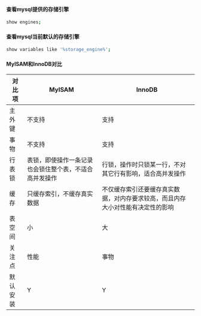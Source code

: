 #### 查看mysql提供的存储引擎
```sh
show engines;
```
#### 查看mysql当前默认的存储引擎
```sh
show variables like '%storage_engine%';
```
#### MyISAM和InnoDB对比
对比项 | MyISAM | InnoDB
--- | --- | ---
主外键 | 不支持 | 支持
事物 | 不支持 | 支持
行表锁 | 表锁，即使操作一条记录也会锁住整个表，不适合高并发操作 | 行锁，操作时只锁某一行，不对其它行有影响，适合高并发操作
缓存 | 只缓存索引，不缓存真实数据 | 不仅缓存索引还要缓存真实数据，对内存要求较高，而且内存大小对性能有决定性的影响
表空间 | 小 | 大
关注点 | 性能 | 事物
默认安装 | Y | Y
